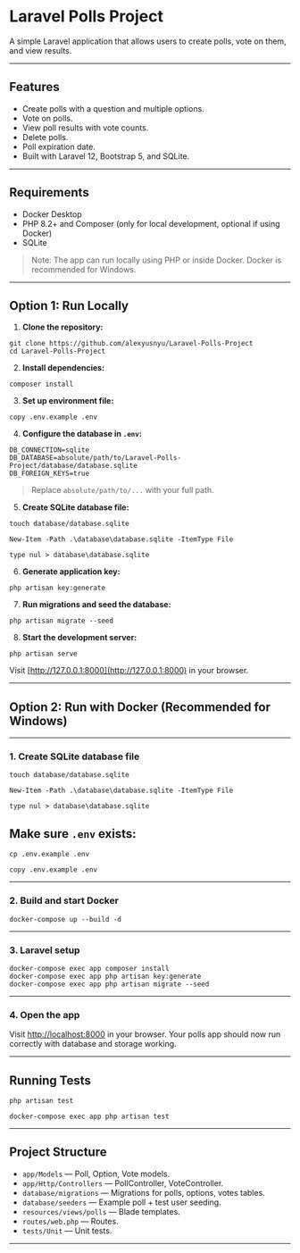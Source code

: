 # Laravel Polls Project

A simple Laravel application that allows users to create polls, vote on them, and view results.

---

## Features

* Create polls with a question and multiple options.
* Vote on polls.
* View poll results with vote counts.
* Delete polls.
* Poll expiration date.
* Built with Laravel 12, Bootstrap 5, and SQLite.

---

## Requirements

* Docker Desktop 
* PHP 8.2+ and Composer (only for local development, optional if using Docker)
* SQLite

> Note: The app can run locally using PHP or inside Docker. Docker is recommended for Windows.

---

## Option 1: Run Locally 

1. **Clone the repository:**

```
git clone https://github.com/alexyusnyu/Laravel-Polls-Project
cd Laravel-Polls-Project
```

2. **Install dependencies:**

```
composer install
```

3. **Set up environment file:**

```
copy .env.example .env
```

4. **Configure the database in `.env`:**

```env
DB_CONNECTION=sqlite
DB_DATABASE=absolute/path/to/Laravel-Polls-Project/database/database.sqlite
DB_FOREIGN_KEYS=true
```

> Replace `absolute/path/to/...` with your full path.

5. **Create SQLite database file:**

```Linux/macOS
touch database/database.sqlite
```

```Windows (PowerShell)
New-Item -Path .\database\database.sqlite -ItemType File
```

```Windows (cmd.exe)
type nul > database\database.sqlite
```

6. **Generate application key:**

```
php artisan key:generate
```

7. **Run migrations and seed the database:**

```
php artisan migrate --seed
```

8. **Start the development server:**

```
php artisan serve
```

Visit [http://127.0.0.1:8000](http://127.0.0.1:8000) in your browser.

---

## Option 2: Run with Docker (Recommended for Windows)


---

### 1. Create SQLite database file

```Linux/macOS
touch database/database.sqlite
```

```Windows (PowerShell)
New-Item -Path .\database\database.sqlite -ItemType File
```

```Windows (cmd.exe)
type nul > database\database.sqlite
```

## Make sure `.env` exists:

```Linux/macOS
cp .env.example .env
```

```Windows (PowerShell)
copy .env.example .env
```

---

### 2. Build and start Docker

```
docker-compose up --build -d
```

---

### 3. Laravel setup

```
docker-compose exec app composer install
docker-compose exec app php artisan key:generate
docker-compose exec app php artisan migrate --seed
```

---

### 4. Open the app

Visit [http://localhost:8000](http://localhost:8000) in your browser. Your polls app should now run correctly with database and storage working.

---

## Running Tests

```Local
php artisan test
```

```Docker
docker-compose exec app php artisan test
```

---

## Project Structure

* `app/Models` — Poll, Option, Vote models.
* `app/Http/Controllers` — PollController, VoteController.
* `database/migrations` — Migrations for polls, options, votes tables.
* `database/seeders` — Example poll + test user seeding.
* `resources/views/polls` — Blade templates.
* `routes/web.php` — Routes.
* `tests/Unit` — Unit tests.

---
